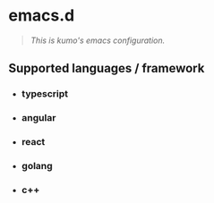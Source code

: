 # emacs.d

> _This is kumo's emacs configuration._

## Supported languages / framework

- ### typescript
- ### angular
- ### react
- ### golang
- ### c++
